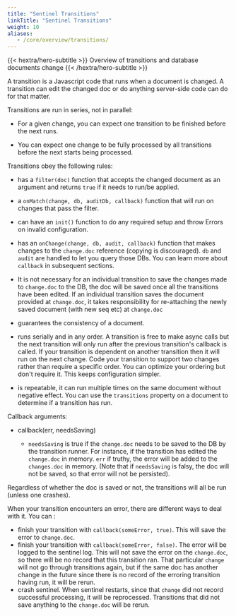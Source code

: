 ```yaml
---
title: "Sentinel Transitions"
linkTitle: "Sentinel Transitions"
weight: 10
aliases:
   - /core/overview/transitions/
---
```


{{< hextra/hero-subtitle >}}
  Overview of transitions and database documents change
{{< /hextra/hero-subtitle >}}

A transition is a Javascript code that runs when a document is changed.  A
transition can edit the changed doc or do anything server-side code can do for
that matter.

Transitions are run in series, not in parallel:

* For a given change, you can expect one transition to be finished before the
  next runs.

* You can expect one change to be fully processed by all transitions before
  the next starts being processed.

Transitions obey the following rules:

* has a `filter(doc)` function that accepts the changed document as an argument and
  returns `true` if it needs to run/be applied.

* a `onMatch(change, db, auditDb, callback)` function that will run on changes
  that pass the filter.
  
* can have an `init()` function to do any required setup and throw Errors on invalid
  configuration.

* has an `onChange(change, db, audit, callback)` function that makes changes to
  the `change.doc` reference (copying is discouraged). `db` and `audit` are
  handled to let you query those DBs. You can learn more about `callback` in subsequent sections.

* It is not necessary for an individual transition to save the changes made to `change.doc` to the DB, the doc will be saved once all the transitions have been edited.
If an individual transition saves the document provided at `change.doc`, it takes responsibility for re-attaching the newly saved document (with new seq etc) at `change.doc`

* guarantees the consistency of a document.

* runs serially and in any order.  A transition is free to make async calls but
  the next transition will only run after the previous transition's callback
  is called. If your transition is dependent on another transition then it will
  run on the next change.  Code your transition to support two changes rather
  than require a specific order.  You can optimize your ordering but don't
  require it.  This keeps configuration simpler.

* is repeatable, it can run multiple times on the same document without
  negative effect.  You can use the `transitions` property on a document to
  determine if a transition has run.


Callback arguments:

* callback(err, needsSaving)

   - `needsSaving` is true if the `change.doc` needs to be saved to the DB by the transition runner. For instance, if the transition has edited the `change.doc` in memory.
   `err` if truthy, the error will be added to the `changes.doc` in memory. (Note that if `needsSaving` is falsy, the doc will not be saved, so that error will not be persisted).

Regardless of whether the doc is saved or not, the transitions will all be run (unless one crashes).

When your transition encounters an error, there are different ways to deal with it. You can :
- finish your transition with `callback(someError, true)`. This will save the error to `change.doc`.
- finish your transition with `callback(someError, false)`. The error will be logged to the sentinel log. This will not save the error on the `change.doc`, so there will be no record that this transition ran. That particular `change` will not go through transitions again, but if the same doc has another change in the future since there is no record of the erroring transition having run, it will be rerun.
- crash sentinel. When sentinel restarts, since that `change` did not record successful processing, it will be reprocessed. Transitions that did not save anything to the `change.doc` will be rerun.
